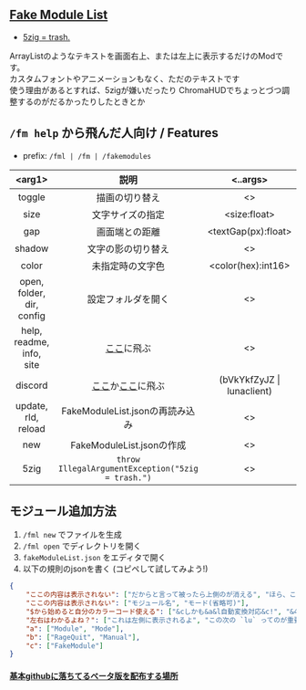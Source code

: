 ## [Fake Module List](https://discord.gg/bVkYkfZyJZ)
- [5zig = trash.](https://discord.gg/bVkYkfZyJZ)

ArrayListのようなテキストを画面右上、または左上に表示するだけのModです。 <br />
カスタムフォントやアニメーションもなく、ただのテキストです <br />
使う理由があるとすれば、5zigが嫌いだったり ChromaHUDでちょっとづつ調整するのがだるかったりしたときとか


## `/fm help` から飛んだ人向け / Features
- prefix: `/fml | /fm | /fakemodules`

| \<arg1\> | 説明 | \<..args\> |
| :----: | :--: | :------: |
| toggle | 描画の切り替え | \<\> |
| size | 文字サイズの指定 | \<size:float\> |
| gap | 画面端との距離 | \<textGap(px):float\> |
| shadow | 文字の影の切り替え | \<\> |
| color | 未指定時の文字色 | \<color(hex):int16\> |
| open, folder, dir, config | 設定フォルダを開く | \<\> |
| help, readme, info, site | [ここ](https://github.com/luna724/fakemodulelist)に飛ぶ | \<\> |
| discord | [ここ](https://discord.gg/bVkYkfZyJZ)か[ここ](https://discord.gg/lunaclient)に飛ぶ | (bVkYkfZyJZ \| lunaclient) |
| update, rld, reload | FakeModuleList.jsonの再読み込み | \<\> |
| new | FakeModuleList.jsonの作成 | \<\> |
| 5zig | `throw IllegalArgumentException("5zig = trash.")` | \<\> |


## モジュール追加方法
1. `/fml new` でファイルを生成
2. `/fml open` でディレクトリを開く
3. `fakeModuleList.json` をエディタで開く
4. 以下の規則のjsonを書く (コピペして試してみよう!)

```json
{
	"ここの内容は表示されない": ["だからと言って被ったら上側のが消える", "ほら、これ見えないでしょ"],
	"ここの内容は表示されない": ["モジュール名", "モード(省略可)"],
	"$から始めると自分のカラーコード使える": ["&cしかも&a&l自動変換対応&c!", "&4もちろんこっちも"],
	"左右はわかるよね？": ["これは左側に表示されるよ", "この次の `lu` ってのが重要", "lu"],
	"a": ["Module", "Mode"],
	"b": ["RageQuit", "Manual"],
	"c": ["FakeModule"]
}
```


#### [基本githubに落ちてるベータ版を配布する場所](https://discord.gg/bVkYkfZyJZ)
